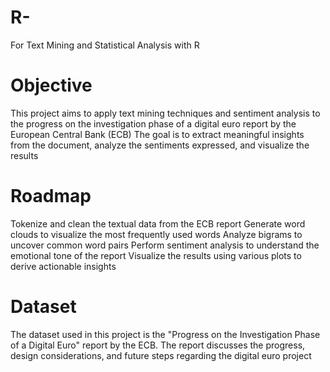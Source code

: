 # R-
For Text Mining and Statistical Analysis with R

# **Objective**
This project aims to apply text mining techniques and sentiment analysis to the progress on the investigation phase of a digital euro report by the European Central Bank (ECB)
The goal is to extract meaningful insights from the document, analyze the sentiments expressed, and visualize the results

# **Roadmap**
Tokenize and clean the textual data from the ECB report
Generate word clouds to visualize the most frequently used words
Analyze bigrams to uncover common word pairs
Perform sentiment analysis to understand the emotional tone of the report
Visualize the results using various plots to derive actionable insights

# **Dataset**
The dataset used in this project is the "Progress on the Investigation Phase of a Digital Euro" report by the ECB. The report discusses the progress, design considerations, and future steps regarding the digital euro project

